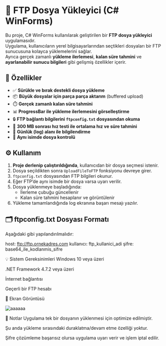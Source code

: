 # 📁 FTP Dosya Yükleyici (C# WinForms)

Bu proje, C# WinForms kullanılarak geliştirilen bir **FTP dosya yükleyici** uygulamasıdır.  
Uygulama, kullanıcıların yerel bilgisayarlarından seçtikleri dosyaları bir FTP sunucusuna kolayca yüklemelerini sağlar.  
Ayrıca gerçek zamanlı **yükleme ilerlemesi**, **kalan süre tahmini** ve **ayarlanabilir sunucu bilgileri** gibi gelişmiş özellikler içerir.

## 🚀 Özellikler

- ✅ **Sürükle ve bırak destekli dosya yükleme**
- 📦 **Büyük dosyalar için parça parça aktarım** (buffered upload)
- ⏱️ **Gerçek zamanlı kalan süre tahmini**
- 📊 **ProgressBar ile yükleme ilerlemesini görselleştirme**
- 🔒 **FTP bağlantı bilgilerini `ftpconfig.txt` dosyasından okuma**
- 🧠 **300 MB sonrası hız testi ile ortalama hız ve süre tahmini**
- 📝 **Günlük (log) alanı ile bilgilendirme**
- 📛 **Aynı isimde dosya kontrolü**

## ⚙️ Kullanım

1. **Proje derlenip çalıştırıldığında**, kullanıcıdan bir dosya seçmesi istenir.
2. Dosya seçildikten sonra `UploadFileToFTP` fonksiyonu devreye girer.
3. `ftpconfig.txt` dosyasından FTP bilgileri okunur.
4. Eğer FTP’de aynı isimde bir dosya varsa uyarı verilir.
5. Dosya yüklenmeye başladığında:
   - İlerleme çubuğu güncellenir
   - Kalan süre tahmini hesaplanır ve görüntülenir
6. Yükleme tamamlandığında log ekranına başarı mesajı yazılır.

## 🗂 ftpconfig.txt Dosyası Formatı

Aşağıdaki gibi yapılandırılmalıdır:

host: ftp://ftp.ornekadres.com
kullanıcı: ftp_kullanici_adi
şifre: base64_ile_kodlanmis_sifre


💡 Sistem Gereksinimleri
Windows 10 veya üzeri

.NET Framework 4.7.2 veya üzeri

İnternet bağlantısı

Geçerli bir FTP hesabı

🧪 Ekran Görüntüsü

![aaaaaa](https://github.com/user-attachments/assets/76b48249-29dc-459d-abed-1755a0db7286)

📌 Notlar
Uygulama tek bir dosyanın yüklenmesi için optimize edilmiştir.

Şu anda yükleme sırasındaki duraklatma/devam etme özelliği yoktur.

Şifre çözümleme başarısız olursa uygulama uyarı verir ve işlem iptal edilir.


